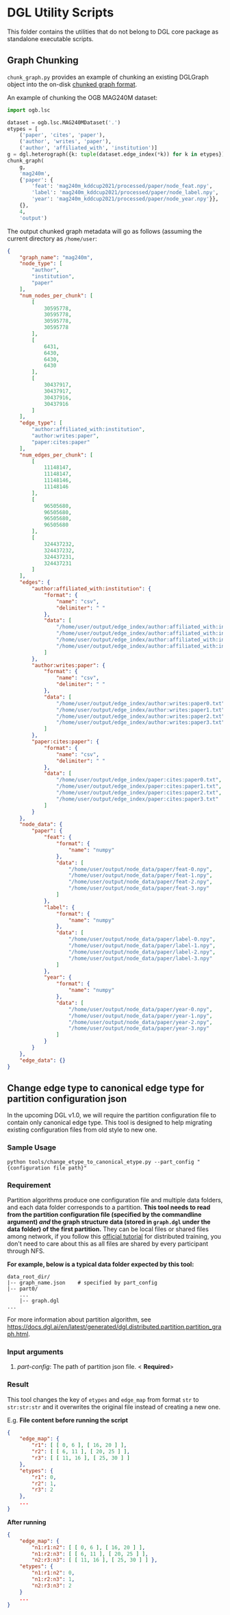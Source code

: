 # DGL Utility Scripts

This folder contains the utilities that do not belong to DGL core package as standalone executable
scripts.

## Graph Chunking

`chunk_graph.py` provides an example of chunking an existing DGLGraph object into the on-disk
[chunked graph format](http://13.231.216.217/guide/distributed-preprocessing.html#chunked-graph-format).

<!-- TODO: change the link of documentation once it's merged to master -->

An example of chunking the OGB MAG240M dataset:

```python
import ogb.lsc

dataset = ogb.lsc.MAG240MDataset('.')
etypes = [
    ('paper', 'cites', 'paper'),
    ('author', 'writes', 'paper'),
    ('author', 'affiliated_with', 'institution')]
g = dgl.heterograph({k: tuple(dataset.edge_index(*k)) for k in etypes})
chunk_graph(
    g,
    'mag240m',
    {'paper': {
        'feat': 'mag240m_kddcup2021/processed/paper/node_feat.npy',
        'label': 'mag240m_kddcup2021/processed/paper/node_label.npy',
        'year': 'mag240m_kddcup2021/processed/paper/node_year.npy'}},
    {},
    4,
    'output')
```

The output chunked graph metadata will go as follows (assuming the current directory as
`/home/user`:

```json
{
    "graph_name": "mag240m",
    "node_type": [
        "author",
        "institution",
        "paper"
    ],
    "num_nodes_per_chunk": [
        [
            30595778,
            30595778,
            30595778,
            30595778
        ],
        [
            6431,
            6430,
            6430,
            6430
        ],
        [
            30437917,
            30437917,
            30437916,
            30437916
        ]
    ],
    "edge_type": [
        "author:affiliated_with:institution",
        "author:writes:paper",
        "paper:cites:paper"
    ],
    "num_edges_per_chunk": [
        [
            11148147,
            11148147,
            11148146,
            11148146
        ],
        [
            96505680,
            96505680,
            96505680,
            96505680
        ],
        [
            324437232,
            324437232,
            324437231,
            324437231
        ]
    ],
    "edges": {
        "author:affiliated_with:institution": {
            "format": {
                "name": "csv",
                "delimiter": " "
            },
            "data": [
                "/home/user/output/edge_index/author:affiliated_with:institution0.txt",
                "/home/user/output/edge_index/author:affiliated_with:institution1.txt",
                "/home/user/output/edge_index/author:affiliated_with:institution2.txt",
                "/home/user/output/edge_index/author:affiliated_with:institution3.txt"
            ]
        },
        "author:writes:paper": {
            "format": {
                "name": "csv",
                "delimiter": " "
            },
            "data": [
                "/home/user/output/edge_index/author:writes:paper0.txt",
                "/home/user/output/edge_index/author:writes:paper1.txt",
                "/home/user/output/edge_index/author:writes:paper2.txt",
                "/home/user/output/edge_index/author:writes:paper3.txt"
            ]
        },
        "paper:cites:paper": {
            "format": {
                "name": "csv",
                "delimiter": " "
            },
            "data": [
                "/home/user/output/edge_index/paper:cites:paper0.txt",
                "/home/user/output/edge_index/paper:cites:paper1.txt",
                "/home/user/output/edge_index/paper:cites:paper2.txt",
                "/home/user/output/edge_index/paper:cites:paper3.txt"
            ]
        }
    },
    "node_data": {
        "paper": {
            "feat": {
                "format": {
                    "name": "numpy"
                },
                "data": [
                    "/home/user/output/node_data/paper/feat-0.npy",
                    "/home/user/output/node_data/paper/feat-1.npy",
                    "/home/user/output/node_data/paper/feat-2.npy",
                    "/home/user/output/node_data/paper/feat-3.npy"
                ]
            },
            "label": {
                "format": {
                    "name": "numpy"
                },
                "data": [
                    "/home/user/output/node_data/paper/label-0.npy",
                    "/home/user/output/node_data/paper/label-1.npy",
                    "/home/user/output/node_data/paper/label-2.npy",
                    "/home/user/output/node_data/paper/label-3.npy"
                ]
            },
            "year": {
                "format": {
                    "name": "numpy"
                },
                "data": [
                    "/home/user/output/node_data/paper/year-0.npy",
                    "/home/user/output/node_data/paper/year-1.npy",
                    "/home/user/output/node_data/paper/year-2.npy",
                    "/home/user/output/node_data/paper/year-3.npy"
                ]
            }
        }
    },
    "edge_data": {}
}
```

## Change edge type to canonical edge type for partition configuration json

In the upcoming DGL v1.0, we will require the partition configuration file to contain only canonical edge type. This tool is designed to help migrating existing configuration files from old style to new one.

### Sample Usage

```
python tools/change_etype_to_canonical_etype.py --part_config "{configuration file path}"
```

### Requirement

Partition algorithms produce one configuration file and multiple data folders, and each data folder corresponds to a partition. **This tool needs to read from the partition configuration file (specified by the commandline argument) *and* the graph structure data (stored in `graph.dgl` under the data folder) of the first partition.** They can be local files or shared files among network, if you follow this [official tutorial](https://docs.dgl.ai/en/latest/tutorials/dist/1_node_classification.html#sphx-glr-tutorials-dist-1-node-classification-py) for distributed training, you don't need to care about this as all files are shared by every participant through NFS.

**For example, below is a typical data folder expected by this tool:**
```
data_root_dir/
|-- graph_name.json    # specified by part_config
|-- part0/
    ...
    |-- graph.dgl
...
```

For more information about partition algorithm, see https://docs.dgl.ai/en/latest/generated/dgl.distributed.partition.partition_graph.html.

### Input arguments

1. *part-config*: The path of partition json file. < **Required**>

### Result

This tool changes the key of ``etypes`` and ``edge_map`` from format ``str`` to ``str:str:str`` and it overwrites the original file instead of creating a new one.

E.g. **File content before running the script**
```json
{
    "edge_map": {
        "r1": [ [ 0, 6 ], [ 16, 20 ] ],
        "r2": [ [ 6, 11 ], [ 20, 25 ] ],
        "r3": [ [ 11, 16 ], [ 25, 30 ] ]
    },
    "etypes": {
        "r1": 0,
        "r2": 1,
        "r3": 2
    },
    ...
}
```

**After running**
```json
{
    "edge_map": {
        "n1:r1:n2": [ [ 0, 6 ], [ 16, 20 ] ],
        "n1:r2:n3": [ [ 6, 11 ], [ 20, 25 ] ],
        "n2:r3:n3": [ [ 11, 16 ], [ 25, 30 ] ] },
    "etypes": {
        "n1:r1:n2": 0,
        "n1:r2:n3": 1,
        "n2:r3:n3": 2
    }
    ...
}
```
